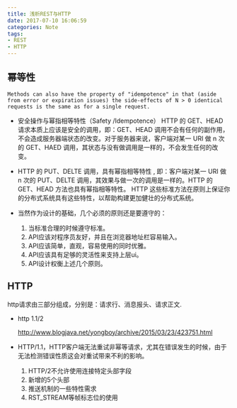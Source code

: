 ```yaml
---
title: 浅析REST与HTTP
date: 2017-07-10 16:06:59
categories: Note
tags:
- REST
- HTTP
---
```

## 幂等性
	Methods can also have the property of "idempotence" in that (aside from error or expiration issues) the side-effects of N > 0 identical requests is the same as for a single request.

- 安全操作与幂指相等特性（Safety /Idempotence）
HTTP 的 GET、HEAD 请求本质上应该是安全的调用，即：GET、HEAD 调用不会有任何的副作用，不会造成服务器端状态的改变。对于服务器来说，客户端对某一 URI 做 n 次的 GET、HAED 调用，其状态与没有做调用是一样的，不会发生任何的改变。
- HTTP 的 PUT、DELTE 调用，具有幂指相等特性 , 即：客户端对某一 URI 做 n 次的 PUT、DELTE 调用，其效果与做一次的调用是一样的。HTTP 的 GET、HEAD 方法也具有幂指相等特性。
HTTP 这些标准方法在原则上保证你的分布式系统具有这些特性，以帮助构建更加健壮的分布式系统。

- 当然作为设计的基础，几个必须的原则还是要遵守的：
  1. 当标准合理的时候遵守标准。
  2. API应该对程序员友好，并且在浏览器地址栏容易输入。
  3. API应该简单，直观，容易使用的同时优雅。
  4. API应该具有足够的灵活性来支持上层ui。
  5. API设计权衡上述几个原则。
 
 ## HTTP
http请求由三部分组成，分别是：请求行、消息报头、请求正文.

- http 1.1/2

  http://www.blogjava.net/yongboy/archive/2015/03/23/423751.html

- HTTP/1.1，HTTP客户端无法重试非幂等请求，尤其在错误发生的时候，由于无法检测错误性质这会对重试带来不利的影响。
  1. HTTP/2不允许使用连接特定头部字段
  2. 新增的5个头部
  3. 推送机制的一些特性需求
  4. RST_STREAM等帧标志位的使用


